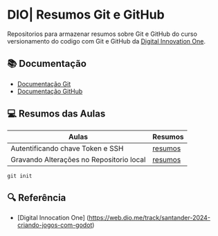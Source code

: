 
# DIO| Resumos Git e GitHub

Repositorios para armazenar resumos sobre Git e GitHub do curso versionamento do codigo com Git e GitHub da [Digital Innovation One](https://www.dio.me/).

## 📚 Documentação
- [Documentação Git](https://git-scm.com/doc)
- [Documentação GitHub](https://docs.github.com)

## 💻 Resumos das Aulas

|Aulas | Resumos |
|-------|--------|
|Autentificando chave Token e SSH|[resumos](https://web.dio.me/course/versionamento-de-codigo-com-git-e-github/learning/3d13d85f-2508-4396-9657-4643d3302c79?back=/track/santander-2024-criando-jogos-com-godot&tab=undefined&moduleId=undefined)
|Gravando Alterações no Repositorio local| [resumos](https://web.dio.me/course/versionamento-de-codigo-com-git-e-github/learning/599dd3dd-d189-474f-a55c-22f37b4472da?back=/track/santander-2024-criando-jogos-com-godot&tab=undefined&moduleId=undefined)|

```
git init
```
## 🔍 Referência
- [Digital Innocation One] (https://web.dio.me/track/santander-2024-criando-jogos-com-godot)
